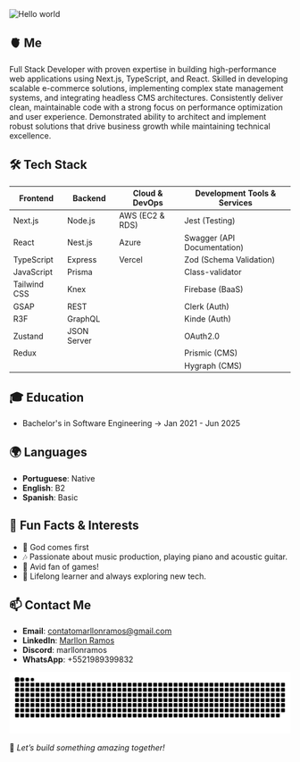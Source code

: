 <img src="https://raw.githubusercontent.com/sagar-viradiya/sagar-viradiya/master/resources/banner.png" alt="Hello world">


## 🫀 Me
Full Stack Developer with proven expertise in building high-performance web applications using Next.js, TypeScript, and React. Skilled in developing scalable e-commerce solutions, implementing complex state management systems, and integrating headless CMS architectures. Consistently deliver clean, maintainable code with a strong focus on performance optimization and user experience. Demonstrated ability to architect and implement robust solutions that drive business growth while maintaining technical excellence.

## 🛠️ Tech Stack

| **Frontend** | **Backend** | **Cloud & DevOps** | **Development Tools & Services** |
|--------------|-------------|-------------------|--------------------------------|
| Next.js      | Node.js     | AWS (EC2 & RDS)   | Jest (Testing)                 |
| React        | Nest.js     | Azure             | Swagger (API Documentation)    |
| TypeScript   | Express     | Vercel            | Zod (Schema Validation)        |
| JavaScript   | Prisma      |                   | Class-validator                |
| Tailwind CSS | Knex        |                   | Firebase (BaaS)                |
| GSAP         | REST        |                   | Clerk (Auth)                   |
| R3F          | GraphQL     |                   | Kinde (Auth)                   |
| Zustand      | JSON Server |                   | OAuth2.0                       |
| Redux        |             |                   | Prismic (CMS)                  |
|              |             |                   | Hygraph (CMS)                  |


## 🎓 Education
- Bachelor's in Software Engineering -> Jan 2021 - Jun 2025



## 🌍 Languages
- **Portuguese**: Native  
- **English**: B2 
- **Spanish**: Basic 



## 🎉 Fun Facts & Interests
- 🙏 God comes first
- 🎶 Passionate about music production, playing piano and acoustic guitar.  
- 🔫 Avid fan of games!  
- 🧠 Lifelong learner and always exploring new tech.



## 📫 Contact Me
- **Email**: [contatomarllonramos@gmail.com](mailto:contatomarllonramos@gmail.com)  
- **LinkedIn**: [Marllon Ramos](https://www.linkedin.com/in/marllonramos/)  
- **Discord**: marllonramos
- **WhatsApp**: +5521989399832





<picture>
  <source
    media="(prefers-color-scheme: dark)"
    srcset="https://raw.githubusercontent.com/platane/snk/output/github-contribution-grid-snake-dark.svg"
  />
  <source
    media="(prefers-color-scheme: light)"
    srcset="https://raw.githubusercontent.com/platane/snk/output/github-contribution-grid-snake.svg"
  />
  <img
    alt="github contribution grid snake animation"
    src="https://raw.githubusercontent.com/platane/snk/output/github-contribution-grid-snake.svg"
  />
</picture>

🚀 *Let’s build something amazing together!*
